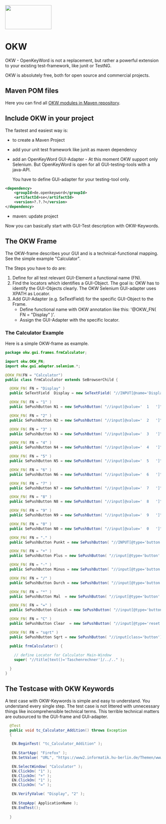 <img src="https://www.openkeyword.de/images/OKW_Logos/150x78/okw_color_msoffice_nobackground.png" width="150px" height="78px" />

# OKW

OKW - OpenKeyWord is not a replacement, but rather a powerful extension to your existing test-framework, like junit or TestNG.

OKW is absolutely free, both for open source and commercial projects.

## Maven POM files

Here you can find all [OKW modules in Maven repository](https://search.maven.org/#search%7Cga%7C1%7Copenkeyword).

## Include OKW in your project

The fastest and easiest way is:

* to create a Maven Project
* add your unit test framework like junit as maven dependency
* add an OpenKeyWord GUI-Adapter - At this moment OKW support only Selenium.
   But OpenKeyWord is open for all GUI-testing-tools with a java-API.

   You have to define GUI-adapter for your testing-tool only.

```xml 
<dependency>
    <groupId>de.openkeyword</groupId>
    <artifactId>se</artifactId>
    <version>?.?.?</version>
</dependency>
```
* maven: update project 

Now you can basically start with GUI-Test description with OKW-Keywords.

## The OKW Frame
The OKW-frame describes your GUI and is a technical-functional mapping.
See the simple example "Calculator".

The  Steps you have to do are:

1. Define for all test relevant GUI-Element a functional name (FN). 
2. Find the locators which identifies a GUI-Object. The goal is: OKW has to identify the GUI-Objects clearly. The OKW Selenium GUI-adapter uses XPATH as Locator.
3. Add GUI-Adapter (e.g. SeTextField) for the specific GUI-Object to the Frame.
   * Define functional name with OKW annotation like this: '@OKW_FN( FN = "Display" )'.
   * Assign the GUI-Adapter with the specific locator.


### The Calculator Example
Here is a simple OKW-frame as example. 

```java
package okw.gui.frames.frmCalculator;

import okw.OKW_FN;
import okw.gui.adapter.selenium.*;

@OKW_FN(FN = "Calculator")
public class frmCalculator extends SeBrowserChild {

  @OKW_FN( FN = "Display" )
  public SeTextField  Display = new SeTextField( "//INPUT[@name='Display']" );

  @OKW_FN( FN = "1" )
  public SePushButton N1 = new SePushButton( "//input[@value='  1   ']");

  @OKW_FN( FN = "2" )
  public SePushButton N2 = new SePushButton( "//input[@value='  2   ']");

  @OKW_FN( FN = "3" )
  public SePushButton N3 = new SePushButton( "//input[@value='  3   ']");

  @OKW_FN( FN = "4" )
  public SePushButton N4 = new SePushButton( "//input[@value='  4   ']");

  @OKW_FN( FN = "5" )
  public SePushButton N5 = new SePushButton( "//input[@value='  5   ']");

  @OKW_FN( FN = "6" )
  public SePushButton N6 = new SePushButton( "//input[@value='  6   ']");

  @OKW_FN( FN = "7" )
  public SePushButton N7 = new SePushButton( "//input[@value='  7   ']");

  @OKW_FN( FN = "8" )
  public SePushButton N8 = new SePushButton( "//input[@value='  8   ']");

  @OKW_FN( FN = "9" )
  public SePushButton N9 = new SePushButton( "//input[@value='  9   ']");

  @OKW_FN( FN = "0" )
  public SePushButton N0 = new SePushButton( "//input[@value='  0   ']");

  @OKW_FN( FN = "." )
  public SePushButton Punkt = new SePushButton( "//INPUT[@type='button' and @value='*.*']" );

  @OKW_FN( FN = "+" )
  public SePushButton Plus = new SePushButton( "//input[@type='button' and @value='  +   ']" );

  @OKW_FN( FN = "-" )
  public SePushButton Minus = new SePushButton( "//input[@type='button' and @value='  -   ']" );

  @OKW_FN( FN = "/" )
  public SePushButton Durch = new SePushButton( "//input[@type='button' and @value='  /   ']" );

  @OKW_FN( FN = "*" )
  public SePushButton Mal  = new SePushButton( "//input[@type='button' and @value='  *   ']" );

  @OKW_FN( FN = "=" )
  public SePushButton Gleich = new SePushButton( "//input[@type='button' and @value='  =   ']" );

  @OKW_FN( FN = "C" )
  public SePushButton Clear  = new SePushButton( "//input[@type='reset' and @value='  C  ']" );

  @OKW_FN( FN = "sqrt" )
  public SePushButton Sqrt = new SePushButton( "//input[class='button'] type='button' value='sqrt '" );

  public frmCalculator() {
    
    // define Locator for Calculator Main-Window
    super( "//title[text()='Taschenrechner']/../.." );

  }
}
```


## The Testcase with OKW Keywords

A test case with OKW-Keywords is simple and easy to understand. You understand every single step.
The test case is not littered with unnecessary things like incomprehensible technical terms.
This terrible technical matters are outsourced to the GUI-frame and GUI-adapter. 

```java
  @Test
  public void tc_Calculator_Addition() throws Exception
  {

   EN.BeginTest( "tc_Calculator_Addition" );
   
   EN.StartApp( "Firefox" );
   EN.SetValue( "URL", "https://www2.informatik.hu-berlin.de/Themen/www/selfhtml/javascript/beispiele/anzeige/taschenrechner.htm" );

   EN.SelectWindow( "Calculator" );
   EN.ClickOn( "1" );
   EN.ClickOn( "+" );
   EN.ClickOn( "1" );
   EN.ClickOn( "=" );

   EN.VerifyValue( "Display", "2" );
   
   EN.StopApp( ApplicationName );
   EN.EndTest();
   
  }

```



